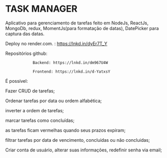 # TASK MANAGER

Aplicativo para gerenciamento de tarefas feito em NodeJs, ReactJs, MongoDb, redux, MomentJs(para formatação de datas), DatePicker para captura das datas.

Deploy no render.com. : https://lnkd.in/dyEr7T_Y

Repositórios github: 

                Backend: https://lnkd.in/dm967U4W

                Frontend: https://lnkd.in/d-YatxsY
É possível:

Fazer CRUD de tarefas;

Ordenar tarefas por data ou ordem alfabética;

inverter a ordem de tarefas;

marcar tarefas como concluídas;

as tarefas ficam vermelhas quando seus prazos expiram;

filtrar tarefas por data de vencimento, concluidas ou não concluidas;

Criar conta de usuário, alterar suas informações, redefinir senha via email;
